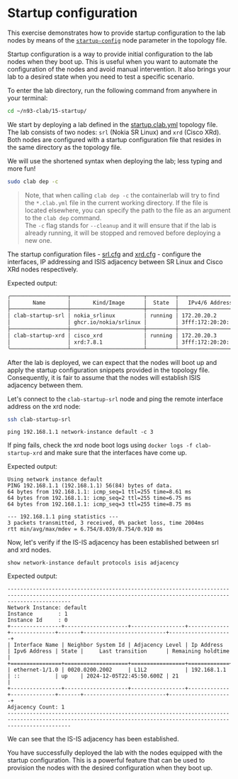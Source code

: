 # Startup configuration

This exercise demonstrates how to provide startup configuration to the lab nodes by means of the [`startup-config`](https://containerlab.dev/manual/nodes/#startup-config) node parameter in the topology file.

Startup configuration is a way to provide initial configuration to the lab nodes when they boot up. This is useful when you want to automate the configuration of the nodes and avoid manual intervention. It also brings your lab to a desired state when you need to test a specific scenario.

To enter the lab directory, run the following command from anywhere in your terminal:

```bash
cd ~/n93-clab/15-startup/
```

We start by deploying a lab defined in the [startup.clab.yml](startup.clab.yml) topology file. The lab consists of two nodes: `srl` (Nokia SR Linux) and `xrd` (Cisco XRd). Both nodes are configured with a startup configuration file that resides in the same directory as the topology file.

We will use the shortened syntax when deploying the lab; less typing and more fun!

```bash
sudo clab dep -c
```

> Note, that when calling `clab dep -c` the containerlab will try to find the `*.clab.yml` file in the current working directory. If the file is located elsewhere, you can specify the path to the file as an argument to the `clab dep` command.  
> The `-c` flag stands for `--cleanup` and it will ensure that if the lab is already running, it will be stopped and removed before deploying a new one.

The startup configuration files - [srl.cfg](srl.cfg) and [xrd.cfg](xrd.cfg) - configure the interfaces, IP addressing and ISIS adjacency between SR Linux and Cisco XRd nodes respectively.

Expected output:

```bash
╭──────────────────┬───────────────────────┬─────────┬───────────────────╮
│       Name       │       Kind/Image      │  State  │   IPv4/6 Address  │
├──────────────────┼───────────────────────┼─────────┼───────────────────┤
│ clab-startup-srl │ nokia_srlinux         │ running │ 172.20.20.2       │
│                  │ ghcr.io/nokia/srlinux │         │ 3fff:172:20:20::2 │
├──────────────────┼───────────────────────┼─────────┼───────────────────┤
│ clab-startup-xrd │ cisco_xrd             │ running │ 172.20.20.3       │
│                  │ xrd:7.8.1             │         │ 3fff:172:20:20::3 │
╰──────────────────┴───────────────────────┴─────────┴───────────────────╯
```

After the lab is deployed, we can expect that the nodes will boot up and apply the startup configuration snippets provided in the topology file. Consequently, it is fair to assume that the nodes will establish ISIS adjacency between them.

Let's connect to the `clab-startup-srl` node and ping the remote interface address on the xrd node:

```bash
ssh clab-startup-srl
```

```srl
ping 192.168.1.1 network-instance default -c 3
```
If ping fails, check the xrd node boot logs using `docker logs -f clab-startup-xrd` and make sure that the interfaces have come up.

Expected output:

```srl
Using network instance default
PING 192.168.1.1 (192.168.1.1) 56(84) bytes of data.
64 bytes from 192.168.1.1: icmp_seq=1 ttl=255 time=8.61 ms
64 bytes from 192.168.1.1: icmp_seq=2 ttl=255 time=6.75 ms
64 bytes from 192.168.1.1: icmp_seq=3 ttl=255 time=8.75 ms

--- 192.168.1.1 ping statistics ---
3 packets transmitted, 3 received, 0% packet loss, time 2004ms
rtt min/avg/max/mdev = 6.754/8.039/8.754/0.910 ms
```

Now, let's verify if the IS-IS adjacency has been established between srl and xrd nodes.

```srl
show network-instance default protocols isis adjacency
```

Expected output:

```srl
----------------------------------------------------------------------------------------------------------------------------------------------------------------
Network Instance: default
Instance        : 1
Instance Id     : 0
+----------------+--------------------+-----------------+-------------+--------------+-------+--------------------------+--------------------+
| Interface Name | Neighbor System Id | Adjacency Level | Ip Address  | Ipv6 Address | State |     Last transition      | Remaining holdtime |
+================+====================+=================+=============+==============+=======+==========================+====================+
| ethernet-1/1.0 | 0020.0200.2002     | L1L2            | 192.168.1.1 | ::           | up    | 2024-12-05T22:45:50.600Z | 21                 |
+----------------+--------------------+-----------------+-------------+--------------+-------+--------------------------+--------------------+
Adjacency Count: 1
----------------------------------------------------------------------------------------------------------------------------------------------------------------
```

We can see that the IS-IS adjacency has been established.

You have successfully deployed the lab with the nodes equipped with the startup configuration. This is a powerful feature that can be used to provision the nodes with the desired configuration when they boot up.
